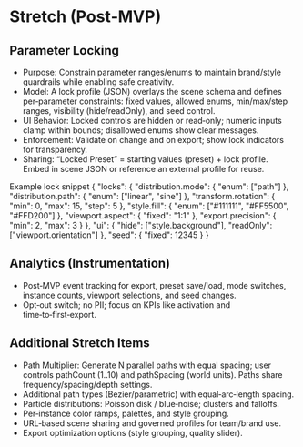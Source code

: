 # Stretch (Post‑MVP)

## Parameter Locking
- Purpose: Constrain parameter ranges/enums to maintain brand/style guardrails while enabling safe creativity.
- Model: A lock profile (JSON) overlays the scene schema and defines per‑parameter constraints: fixed values, allowed enums, min/max/step ranges, visibility (hide/readOnly), and seed control.
- UI Behavior: Locked controls are hidden or read‑only; numeric inputs clamp within bounds; disallowed enums show clear messages.
- Enforcement: Validate on change and on export; show lock indicators for transparency.
- Sharing: “Locked Preset” = starting values (preset) + lock profile. Embed in scene JSON or reference an external profile for reuse.

Example lock snippet
{
  "locks": {
    "distribution.mode": { "enum": ["path"] },
    "distribution.path": { "enum": ["linear", "sine"] },
    "transform.rotation": { "min": 0, "max": 15, "step": 5 },
    "style.fill": { "enum": ["#111111", "#FF5500", "#FFD200"] },
    "viewport.aspect": { "fixed": "1:1" },
    "export.precision": { "min": 2, "max": 3 }
  },
  "ui": { "hide": ["style.background"], "readOnly": ["viewport.orientation"] },
  "seed": { "fixed": 12345 }
}

## Analytics (Instrumentation)
- Post‑MVP event tracking for export, preset save/load, mode switches, instance counts, viewport selections, and seed changes.
- Opt‑out switch; no PII; focus on KPIs like activation and time‑to‑first‑export.

## Additional Stretch Items
- Path Multiplier: Generate N parallel paths with equal spacing; user controls pathCount (1..10) and pathSpacing (world units). Paths share frequency/spacing/depth settings.
- Additional path types (Bezier/parametric) with equal‑arc‑length spacing.
- Particle distributions: Poisson disk / blue‑noise; clusters and falloffs.
- Per‑instance color ramps, palettes, and style grouping.
- URL‑based scene sharing and governed profiles for team/brand use.
- Export optimization options (style grouping, quality slider).
